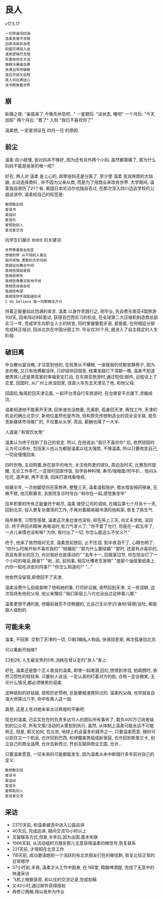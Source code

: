 # 良人
v17.5.17

    一剑萍身闯四海
    温柔良善不求报
    旧家流离非自愿
    别屋完满误入迷
    渣男逻辑尽无错
    欢喜由他无关汝
    强释冷暴逼自惠
    未满当年终破散
    渡厄尽劫又启程
    良人何在弗挂心
    读书劈柴看世界
    

## 崩
新婚之夜: "亲戚来了,今晚先休息吧…"
一星期后: "没状态, 睡吧"
一个月后: "今天加班"
两个月后: "累了"
入秋:"我已不喜欢你了"

温柔想, 一定是领证在 四月一日 的原因.

## 前尘
温柔 自小就懂, 爸对妈并不够好,
因为还有另外两个小妈,
虽然都离婚了, 那为什么妈妈不能是爸爸的唯一呢?

好在, 两人对 温柔 是上心的,
即使爸妈还是分离了,
至少使 温柔 变成爽朗的大姑娘,
主动选择商科 , 并不因为父亲从商,
而是为了用商业来改良世界.
大学期间, 温柔独自游历了21个省,
美国日本尼泊尔也独自去过,
在那次深入四川边远学校的公益巡讲中,
温柔给自己的标签是:

    敢想敢实现 
    爱读书
    爱运动
    爱音乐 
    爱帮助别人
    爱说爱交流

向学生们展示 `我相信` 的关键词:

    世界等着我去改变
    想做的梦 从不怕别人看见
    抛开烦恼 勇敢的大步向前
    我就站在舞台中间
    我相信我就是我
    我相信明天
    我相信青春没有地平线
    我相信自由自在
    我相信希望
    我相信伸手就能碰到天 
    I do believe 每一刻都精采万分

持着正能量如此饱满的宣言,
温柔 以身作责践行之,
刚毕业, 先自费东南亚4国旅游100天,
回来闯过8轮面试, 获得去巴西实习的机会,
在全球第二大压缩机制造商总部实习一年,
完成学生向职业人士的转变,
同时掌握葡萄牙语,
紧接着, 在阿根廷分部完成转正培训,
回派北京在中国分部工作.
毕业仅30个月, 就进入了自主稳定的人生阶段.

## 破旧离
毕业散伙宴当晚, 才注意到他的,
在班里从不耀眼,
一直瘦弱的忧郁安静男子,
因为走的晚, 又只有他俩都没伴,
只好结伴回宿舍, 
结果坐路灯下深聊一晚,
温柔不知道被男孩儿还是男孩家的幸福安定打动,
在东南亚旅游时,通过短信/邮件, 远程谈上了恋爱,
回国时, 从广州上岸没回家, 径直火车先去天津见了他,
和他父母;

回国后,每周赶回天津见面,
一起环台湾自行车旅游时,
在台南安平古堡下,求婚成功,

温柔知道他不能离开天津,
回来谁也没商量, 先离职, 孤身回天津, 再找工作,
天津的机会的确比北京少,
新岗位虽然也是市场, 但和原先传统制造业的完全没关联,
是负责新媒体市场推广的,
不仅要从头学, 而且, 薪酬也降了一大半.

人道是:"有情饮水饱"

温柔认为终于找到了自己的安定.
所以, 在他说出:"我已不喜欢你" 后,
依然顽固的认为可以弥补,
包括家人也认为都是温柔以往太强势, 不够温柔, 
所以只要改变自己,一切会慢慢回来.

四时衣物, 主动购置,放在就手的地方;
关注他热爱的球队, 周边及时买, 比赛及时提醒,
无论工作多忙,一定按时回家作饭,
自学各种料理, 寿司/咖喱面/煎牛扒…
他闷头吃完, 道声谢, 再不言语, 回床打游戏看电视,

结婚半年, 一次他脚受伤在家修养, 整整三天,
温柔请假陪护, 喂水喂饭擦药擦身, 无微不致,
他沉默寡言,
去医院复诊时坦白:"和你在一起,感觉象坐牢"

往年积累的所有正能量终于耗尽,
温柔 接受公司的调岗, 
在婚后第七个月另十一天,回到北京,
投入更复杂激荡的工作,
不再对着越来越冷漠的他和家, 
恢复了些生气.

隔年换季, 习惯性感冒,
温柔这次身边谁也没有,
软在床上三天, 向丈夫求助, 没回应.
终于养回点精神,再电话时,有力气发火了:
"你不爱了也行, 但是在一起五年了, 一点儿亲情也没有嘛? 
为你, 我付出了一切, 你怎么能这么不仗义?! "

终于, 他来了依然相对无言, 
温柔思前想后, 止不住泪,
到半夜泪干了, 心眼也明了:
"你什么时候开始不喜欢我的"
"结婚前"
"那为什么要结婚"
"那时, 还是有点喜欢的, 而且有家长的压力, 你对我好也是感动的"
"去年十一, 回我家过节, 你在阳台打了一个小时的电话,跟谁?"
"呃…前, 前同事, 相互吐槽老东家嘛"
"是那个抽屉里纸条上约你一起吃凉皮的同事?"
"你怎么知道的?"
"…"

他依然没留宿,即使回不了天津,

温柔没费什么劲就查明了他和她的事,
打印好证据,
突然回到天津, 又一夜深聊,
这次现场有他的父母,
他父亲慨叹:"我们家祖上八代也没出过这种事儿哪."

温柔更想不通的是, 
他婚前就忍不住劈腿的, 
比自己无论学识/身材/容貌/谈吐, 都是路人级别的.

## 可能未来

温柔, 不回家.
交割了天津的一切,
只剩3箱私人物品, 快递回老家,
再次孤身回北京.

可以重新开始嘛?

23到28, 人生最宝贵的5年,消耗在曾认定的"良人"身上.

好在, 温柔还是那个正义善良的温柔,
即使一起喝酒,回忆,愤恨到渗泪,
拍肩膀时, 依然习惯性的轻轻来.
只要别人说话, 一定认真的盯着对方的脸,
合照一定会微笑,
无论什么情况,都必须微笑的温柔.

这种级别的好姑娘, 按照历史惯例, 
总是要被渣男拱过的.
温柔的父母, 也早就各自请大师算过八字,
命中有离人这一劫.

我想, 这是上苍对她未来太过辉煌的平衡吧.

现在的温柔, 
已实实在在的负责多达15人的团队所有事务了,
肩负400万订阅者级别的公众号,
所有文案/活动的从策划到执行,
虽然, 从体制上温柔可能永远不可能转正, 
但是, 那又如何,
在北京, 地球上机会最多的城市之一,
只要温柔愿意, 随时可以扼住又一个机会,
也许回到巴西, 和绿瞳美男组成新家庭,
也许回到斯里兰卡, 创立自己的商业品牌,
也许去新西兰, 开创互联网商业王国,
也许…

只要温柔愿意, 一切未来的可能都能发生,
因为温柔从未中断践行多年前对自己的定义:

    敢想敢实现 
    爱读书
    爱运动
    爱音乐 
    爱帮助别人
    爱说爱交流


## 采访

- 2370天前, 和温柔被选中进入公益巡讲
- 40天后, 完成巡讲, 期间交流10小时以上
- 互留联系方式,但是,半年后,因为出国,基本失联
- 1566天前, 从活动组织方朋友那儿无意获得温柔的微信号,恢复联系
- 221天前, 才得知在北京工作
- 118天前, 成功邀请她到一个活跃的有北京朋友们在的微信群, 恢复比较正常的日常嗯哼
- 37小时前,半夜, 温柔才从工作中脱身, 在 NB堂, 精酿啤酒屋, 完成了无意中的快速采访
- 飞机上根据录音, 和以往的交流记录,完成初稿
- 又42小时,通过邮件获得授权
- 再修订两稿,得以发布为作业







